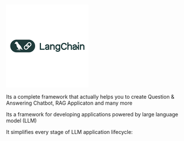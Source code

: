 ![LangChain Logo](https://github.com/GitMeP/LangChain/blob/master/Chatbot_1/images/logo.png)

Its a complete framework that actually helps you to create Question & Answering Chatbot, RAG Applicaton and many more 

Its a framework for developing applications powered by large language model (LLM)

It simplifies every stage of LLM application lifecycle:


